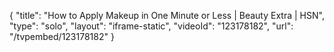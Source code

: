 {
    "title": "How to Apply Makeup in One Minute or Less | Beauty Extra | HSN",
    "type": "solo",
    "layout": "iframe-static",
    "videoId": "123178182",
    "url": "\/tvpembed\/123178182"
}